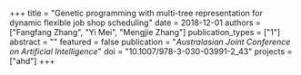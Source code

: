 +++
title = "Genetic programming with multi-tree representation for dynamic flexible job shop scheduling"
date = 2018-12-01
authors = ["Fangfang Zhang", "Yi Mei", "Mengjie Zhang"]
publication_types = ["1"]
abstract = ""
featured = false
publication = "*Australasian Joint Conference on Artificial Intelligence*"
doi = "10.1007/978-3-030-03991-2_43"
projects = ["ahd"]
+++

